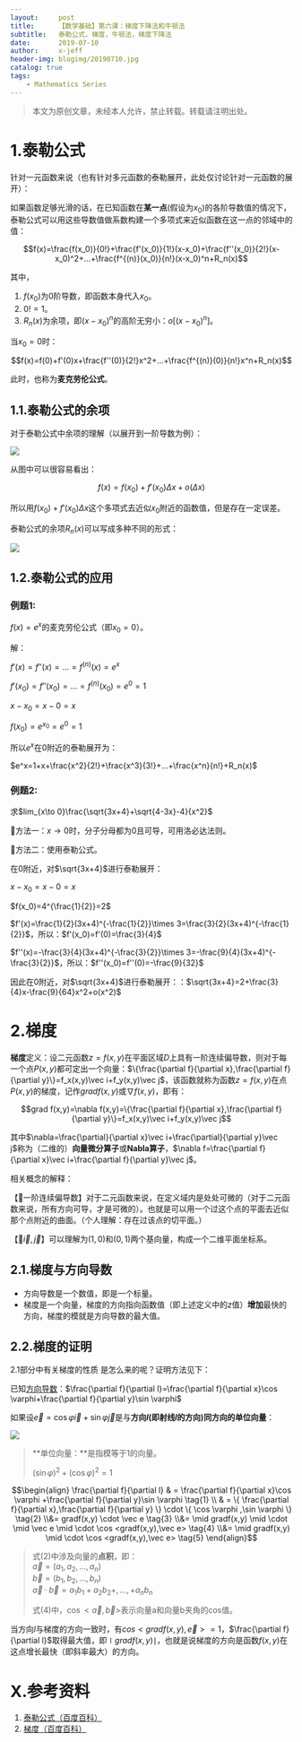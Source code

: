 ```yaml
---
layout:     post
title:      【数学基础】第六课：梯度下降法和牛顿法
subtitle:   泰勒公式，梯度，牛顿法，梯度下降法
date:       2019-07-10
author:     x-jeff
header-img: blogimg/20190710.jpg
catalog: true
tags:
    - Mathematics Series
---  
```

>本文为原创文章，未经本人允许，禁止转载。转载请注明出处。

# 1.泰勒公式

针对一元函数来说（也有针对多元函数的泰勒展开，此处仅讨论针对一元函数的展开）：

如果函数足够光滑的话，在已知函数在**某一点**(假设为$x_0$)的各阶导数值的情况下，泰勒公式可以用这些导数值做系数构建一个多项式来近似函数在这一点的邻域中的值：

$$f(x)=\frac{f(x_0)}{0!}+\frac{f'(x_0)}{1!}(x-x_0)+\frac{f''(x_0)}{2!}(x-x_0)^2+...+\frac{f^{(n)}(x_0)}{n!}(x-x_0)^n+R_n(x)$$

其中，

1. $f(x_0)$为0阶导数，即函数本身代入$x_0$。
2. $0!=1$。
3. $R_n(x)$为余项，即$(x-x_0)^n$的高阶无穷小：$o[(x-x_0)^n]$。

当$x_0=0$时：

$$f(x)=f(0)+f'(0)x+\frac{f''(0)}{2!}x^2+...+\frac{f^{(n)}(0)}{n!}x^n+R_n(x)$$

此时，也称为**麦克劳伦公式**。

## 1.1.泰勒公式的余项

对于泰勒公式中余项的理解（以展开到一阶导数为例）：

![](https://github.com/x-jeff/BlogImage/raw/master/MathematicsSeries/Lesson5/5x1.png)

从图中可以很容易看出：

$$f(x)=f(x_0)+f'(x_0)\Delta x+o(\Delta x)$$

所以用$f(x_0)+f'(x_0)\Delta x$这个多项式去近似$x_0$附近的函数值，但是存在一定误差。

泰勒公式的余项$R_n(x)$可以写成多种不同的形式：

![](https://github.com/x-jeff/BlogImage/raw/master/MathematicsSeries/Lesson6/6x2.png)

## 1.2.泰勒公式的应用

### 例题1:

$f(x)=e^x$的麦克劳伦公式（即$x_0=0$）。

解：

$f'(x)=f''(x)=...=f^{(n)}(x)=e^x$

$f'(x_0)=f''(x_0)=...=f^{(n)}(x_0)=e^0=1$

$x-x_0=x-0=x$

$f(x_0)=e^{x_0}=e^0=1$

所以$e^x$在0附近的泰勒展开为：

$e^x=1+x+\frac{x^2}{2!}+\frac{x^3}{3!}+...+\frac{x^n}{n!}+R_n(x)$

### 例题2:

求$lim_{x\to 0}\frac{\sqrt{3x+4}+\sqrt{4-3x}-4}{x^2}$

📌方法一：$x\to 0$时，分子分母都为0且可导，可用洛必达法则。

📌方法二：使用泰勒公式。

在0附近，对$\sqrt{3x+4}$进行泰勒展开：

$x-x_0=x-0=x$

$f(x_0)=4^{\frac{1}{2}}=2$

$f'(x)=\frac{1}{2}(3x+4)^{-\frac{1}{2}}\times 3=\frac{3}{2}(3x+4)^{-\frac{1}{2}}$，所以：$f'(x_0)=f'(0)=\frac{3}{4}$

$f''(x)=-\frac{3}{4}(3x+4)^{-\frac{3}{2}}\times 3=-\frac{9}{4}(3x+4)^{-\frac{3}{2}}$，所以：$f''(x_0)=f''(0)=-\frac{9}{32}$

因此在0附近，对$\sqrt{3x+4}$进行泰勒展开：：$\sqrt{3x+4}=2+\frac{3}{4}x-\frac{9}{64}x^2+o(x^2)$

# 2.梯度

**梯度**定义：设二元函数$z=f(x,y)$在平面区域$D$上具有一阶连续偏导数，则对于每一个点$P(x,y)$都可定出一个向量：$\{\frac{\partial f}{\partial x},\frac{\partial f}{\partial y}\}=f_x(x,y)\vec i+f_y(x,y)\vec j$，该函数就称为函数$z=f(x,y)$在点$P(x,y)$的梯度，记作$grad f(x,y)$或$\nabla f(x,y)$，即有：

$$grad f(x,y)=\nabla f(x,y)=\{\frac{\partial f}{\partial x},\frac{\partial f}{\partial y}\}=f_x(x,y)\vec i+f_y(x,y)\vec j$$

其中$\nabla=\frac{\partial}{\partial x}\vec i+\frac{\partial}{\partial y}\vec j$称为（二维的）**向量微分算子**或**Nabla算子**，$\nabla f=\frac{\partial f}{\partial x}\vec i+\frac{\partial f}{\partial y}\vec j$。

相关概念的解释：

【📌一阶连续偏导数】对于二元函数来说，在定义域内是处处可微的（对于二元函数来说，所有方向可导，才是可微的）。也就是可以用一个过这个点的平面去近似那个点附近的曲面。（个人理解：存在过该点的切平面。）

【📌$\vec i,\vec j$】可以理解为$(1,0)$和$(0,1)$两个基向量，构成一个二维平面坐标系。

## 2.1.梯度与方向导数

* 方向导数是一个数值，即是一个标量。
* 梯度是一个向量，梯度的方向指向函数值（即上述定义中的$z$值）**增加**最快的方向，梯度的模就是方向导数的最大值。

## 2.2.梯度的证明

2.1部分中有关梯度的性质	是怎么来的呢？证明方法见下：

已知[方向导数](http://shichaoxin.com/2019/02/25/数学基础-第四课-导数/)：$\frac{\partial f}{\partial l}=\frac{\partial f}{\partial x}\cos \varphi+\frac{\partial f}{\partial y}\sin \varphi$

如果设$\vec e=\cos \varphi \vec i+\sin \varphi \vec j$是与**方向$l$(即射线$l$的方向)同方向的单位向量**：

![](https://github.com/x-jeff/BlogImage/raw/master/MathematicsSeries/Lesson6/6x1.png)

>**单位向量：**是指模等于1的向量。
>
>$(\sin \varphi)^2+(\cos \varphi)^2=1$

$$\begin{align} \frac{\partial f}{\partial l} & = \frac{\partial f}{\partial x}\cos \varphi +\frac{\partial f}{\partial y}\sin \varphi \tag{1} \\ & = \{ \frac{\partial f}{\partial x},\frac{\partial f}{\partial y} \} \cdot \{ \cos \varphi ,\sin \varphi \} \tag{2} \\&= gradf(x,y) \cdot \vec e \tag{3} \\&= \mid gradf(x,y) \mid \cdot \mid \vec e \mid \cdot \cos <gradf(x,y),\vec e> \tag{4} \\&= \mid gradf(x,y) \mid \cdot \cos <gradf(x,y),\vec e> \tag{5} \end{align}$$

>式(2)中涉及向量的**点积**，即：  
>$\vec a=(a_1,a_2,...,a_n)$   
>$\vec b=(b_1,b_2,...,b_n)$  
>$\vec a \cdot \vec b=a_1b_1+a_2b_2+,...,+a_nb_n$
>
>式(4)中，$\cos <\vec a,\vec b>$表示向量a和向量b夹角的cos值。

当方向$l$与梯度的方向一致时，有$cos <gradf(x,y),\vec e>=1$，$\frac{\partial f}{\partial l}$取得最大值，即$\mid gradf(x,y) \mid$，也就是说梯度的方向是函数$f(x,y)$在这点增长最快（即斜率最大）的方向。

# X.参考资料

1. [泰勒公式（百度百科）](https://baike.baidu.com/item/泰勒公式/7681487?fr=aladdin)
2. [梯度（百度百科）](https://baike.baidu.com/item/梯度/13014729?fr=aladdin)